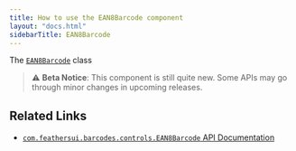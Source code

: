 ```yaml
---
title: How to use the EAN8Barcode component
layout: "docs.html"
sidebarTitle: EAN8Barcode
---
```


The [`EAN8Barcode`](https://api.feathersui.com/premium-components/barcodes-pack/com/feathersui/controls/barcodes/EAN8Barcode.html) class 

> ⚠️ **Beta Notice**: This component is still quite new. Some APIs may go through minor changes in upcoming releases.

## Related Links

- [`com.feathersui.barcodes.controls.EAN8Barcode` API Documentation](https://api.feathersui.com/premium-components/barcodes-pack/com/feathersui/controls/barcodes/EAN8Barcode.html)